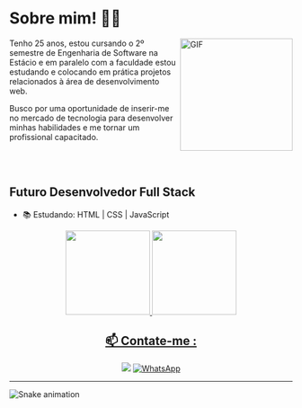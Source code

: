 




# Sobre mim! 👋😄

<img  height="200rem" align="right" alt="GIF" src="https://user-images.githubusercontent.com/107278485/201257675-97b23c53-3f45-4077-b3a9-4268b3e2e0b7.gif" />
<div>
Tenho 25 anos, estou cursando o 2º semestre de Engenharia de Software na Estácio e em paralelo com a faculdade estou estudando e colocando em prática 
projetos relacionados à área de desenvolvimento web. 

Busco por uma oportunidade de inserir-me no mercado de tecnologia para desenvolver minhas habilidades e me tornar um profissional capacitado.
</div>
 
<br>
<br>



Futuro Desenvolvedor Full Stack
---

* 📚 Estudando: HTML | CSS | JavaScript

<div align="center">
  <a href="https://github.com/Thiago-Cardoso-de-Vasconcelos">
  <img height="150em" src="https://github-readme-stats.vercel.app/api?username=Thiago-Cardoso-de-Vasconcelos&show_icons=true&theme=github_dark&include_all_commits=true&count_private=true"/>
  <img height="150em" src="https://github-readme-stats.vercel.app/api/top-langs/?username=Thiago-Cardoso-de-Vasconcelos&layout=compact&langs_count=7&theme=github_dark"/>
</div>

  
<div align="center">
    
📫 Contate-me :
 ---

<a href="https://www.linkedin.com/in/thiago-vasconcelos-4a0980147" target="_blank"><img src="https://img.shields.io/badge/-LinkedIn-%230077B5?style=for-the-badge&logo=linkedin&logoColor=white" target="_blank"></a> 
[![WhatsApp](https://img.shields.io/badge/WhatsApp-25D366?style=for-the-badge&logo=whatsapp&logoColor=white)](https://api.whatsapp.com/send?phone=5551980255664)
    
</div>

---

![Snake animation](https://github.com/Thiago-Cardoso-de-Vasconcelos/Thiago-Cardoso-de-Vasconcelos/blob/output/github-contribution-grid-snake.svg)

